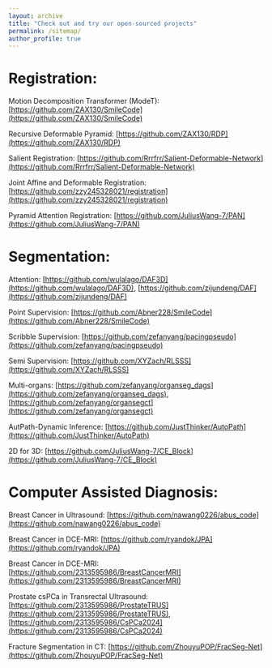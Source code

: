 ```yaml
---
layout: archive
title: "Check out and try our open-sourced projects"
permalink: /sitemap/
author_profile: true
---
```



Registration:
======
Motion Decomposition Transformer (ModeT): [https://github.com/ZAX130/SmileCode](https://github.com/ZAX130/SmileCode)

Recursive Deformable Pyramid: [https://github.com/ZAX130/RDP](https://github.com/ZAX130/RDP)

Salient Registration: [https://github.com/Rrrfrr/Salient-Deformable-Network](https://github.com/Rrrfrr/Salient-Deformable-Network)

Joint Affine and Deformable Registration: [https://github.com/zzy245328021/registration](https://github.com/zzy245328021/registration)

Pyramid Attention Registration: [https://github.com/JuliusWang-7/PAN](https://github.com/JuliusWang-7/PAN)


Segmentation:
======
Attention: [https://github.com/wulalago/DAF3D](https://github.com/wulalago/DAF3D), [https://github.com/zijundeng/DAF](https://github.com/zijundeng/DAF)

Point Supervision: [https://github.com/Abner228/SmileCode](https://github.com/Abner228/SmileCode)

Scribble Supervision: [https://github.com/zefanyang/pacingpseudo](https://github.com/zefanyang/pacingpseudo)

Semi Supervision: [https://github.com/XYZach/RLSSS](https://github.com/XYZach/RLSSS)

Multi-organs: [https://github.com/zefanyang/organseg_dags](https://github.com/zefanyang/organseg_dags), [https://github.com/zefanyang/organsegct](https://github.com/zefanyang/organsegct)

AutPath-Dynamic Inference: [https://github.com/JustThinker/AutoPath](https://github.com/JustThinker/AutoPath)

2D for 3D: [https://github.com/JuliusWang-7/CE_Block](https://github.com/JuliusWang-7/CE_Block)


Computer Assisted Diagnosis:
======
Breast Cancer in Ultrasound: [https://github.com/nawang0226/abus_code](https://github.com/nawang0226/abus_code)

Breast Cancer in DCE-MRI: [https://github.com/ryandok/JPA](https://github.com/ryandok/JPA)

Breast Cancer in DCE-MRI: [https://github.com/2313595986/BreastCancerMRI](https://github.com/2313595986/BreastCancerMRI)

Prostate csPCa in Transrectal Ultrasound: [https://github.com/2313595986/ProstateTRUS](https://github.com/2313595986/ProstateTRUS), [https://github.com/2313595986/CsPCa2024](https://github.com/2313595986/CsPCa2024)

Fracture Segmentation in CT: [https://github.com/ZhouyuPOP/FracSeg-Net](https://github.com/ZhouyuPOP/FracSeg-Net)
